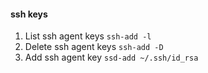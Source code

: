 #### ssh keys
1. List ssh agent keys `ssh-add -l`
1. Delete ssh agent keys `ssh-add -D`
1. Add ssh agent key `ssd-add ~/.ssh/id_rsa`
